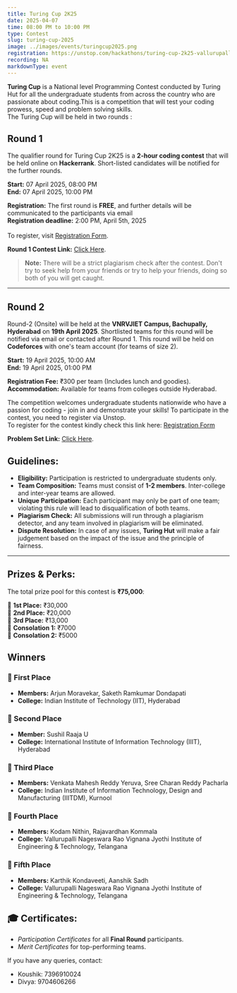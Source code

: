 ```yaml
---
title: Turing Cup 2K25
date: 2025-04-07
time: 08:00 PM to 10:00 PM
type: Contest
slug: turing-cup-2025
image: ../images/events/turingcup2025.png
registration: https://unstop.com/hackathons/turing-cup-2k25-vallurupalli-nageswara-rao-vignana-jyothi-institute-of-engineering-technology-telangana-1433278
recording: NA
markdownType: event
---
```


**Turing Cup** is a National level Programming Contest conducted by Turing Hut for all the undergraduate students from across the country who are passionate about coding.This is a competition that will test your coding prowess, speed and problem solving skills.
<br/>
The Turing Cup will be held in two rounds :<br/>

## Round 1

The qualifier round for Turing Cup 2K25 is a **2-hour coding contest** that will be held online on **Hackerrank**. Short-listed candidates will be notified for the further rounds.

**Start:** 07 April 2025, 08:00 PM  
**End:** 07 April 2025, 10:00 PM

**Registration:** The first round is **FREE**, and further details will be communicated to the participants via email
<br/>
**Registration deadline:** 2:00 PM, April 5th, 2025  
<br/>
To register, visit <a href="https://unstop.com/hackathons/turing-cup-2k25-vallurupalli-nageswara-rao-vignana-jyothi-institute-of-engineering-technology-telangana-1433278"  target="_blank" >Registration Form</a>.

**Round 1 Contest Link:** <a href="https://www.hackerrank.com/turing-cup-2k25-round-1-qualifier"  target="_blank" >Click Here</a>.

> **Note:** There will be a strict plagiarism check after the contest. Don't try to seek help from your friends or try to help your friends, doing so both of you will get caught.

---

## Round 2

Round-2 (Onsite) will be held at the **VNRVJIET Campus, Bachupally, Hyderabad** on **19th April 2025**. Shortlisted teams for this round will be notified via email or contacted after Round 1. This round will be held on **Codeforces** with one's team account (for teams of size 2).

**Start:** 19 April 2025, 10:00 AM  
**End:** 19 April 2025, 01:00 PM

**Registration Fee:** ₹300 per team (Includes lunch and goodies).  
**Accommodation:** Available for teams from colleges outside Hyderabad.

The competition welcomes undergraduate students nationwide who have a passion for coding - join in and demonstrate your skills! To participate in the contest, you need to register via Unstop. <br/>
To register for the contest kindly check this link here:
<a href="https://unstop.com/hackathons/turing-cup-2k25-vallurupalli-nageswara-rao-vignana-jyothi-institute-of-engineering-technology-telangana-1433278"  target="_blank" >Registration Form</a>

**Problem Set Link:** <a href="https://events.turinghut.org/events/turingcup-2k25/dashboard"  target="_blank" >Click Here</a>.

## Guidelines:

- **Eligibility:** Participation is restricted to undergraduate students only.
- **Team Composition:** Teams must consist of **1-2 members**. Inter-college and inter-year teams are allowed.
- **Unique Participation:** Each participant may only be part of one team; violating this rule will lead to disqualification of both teams.
- **Plagiarism Check:** All submissions will run through a plagiarism detector, and any team involved in plagiarism will be eliminated.
- **Dispute Resolution:** In case of any issues, **Turing Hut** will make a fair judgement based on the impact of the issue and the principle of fairness.

---

## Prizes & Perks:

The total prize pool for this contest is **₹75,000**:

🥇 **1st Place:** ₹30,000  
🥈 **2nd Place:** ₹20,000  
🥉 **3rd Place:** ₹13,000  
🏅 **Consolation 1:** ₹7000  
🏅 **Consolation 2:** ₹5000

## Winners

### 🥇 First Place

- **Members:** Arjun Moravekar, Saketh Ramkumar Dondapati
- **College:** Indian Institute of Technology (IIT), Hyderabad

### 🥈 Second Place

- **Member:** Sushil Raaja U
- **College:** International Institute of Information Technology (IIIT), Hyderabad

### 🥉 Third Place

- **Members:** Venkata Mahesh Reddy Yeruva, Sree Charan Reddy Pacharla
- **College:** Indian Institute of Information Technology, Design and Manufacturing (IIITDM), Kurnool

### 🏅 Fourth Place

- **Members:** Kodam Nithin, Rajavardhan Kommala
- **College:** Vallurupalli Nageswara Rao Vignana Jyothi Institute of Engineering & Technology, Telangana

### 🏅 Fifth Place

- **Members:** Karthik Kondaveeti, Aanshik Sadh
- **College:** Vallurupalli Nageswara Rao Vignana Jyothi Institute of Engineering & Technology, Telangana

## 🎓 Certificates:

- _Participation Certificates_ for all **Final Round** participants.
- _Merit Certificates_ for top-performing teams.

If you have any queries, contact:

- Koushik: 7396910024
- Divya: 9704606266
